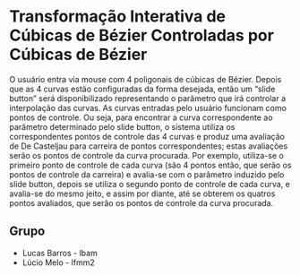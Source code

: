 # Transformação Interativa de Cúbicas de Bézier Controladas por Cúbicas de Bézier

O usuário entra via mouse com 4 poligonais de cúbicas de Bézier. Depois que as 4 curvas estão configuradas da forma desejada, então um “slide button” será disponibilizado representando o parâmetro que irá controlar a interpolação das curvas. As curvas entradas pelo usuário funcionam como pontos de controle. Ou seja, para encontrar a curva correspondente ao parâmetro determinado pelo slide button, o sistema utiliza os correspondentes pontos de controle das 4 curvas e produz uma avaliação de De Casteljau para carreira de pontos correspondentes; estas avaliações serão os pontos de controle da curva procurada. Por exemplo, utiliza-se o primeiro ponto de controle de cada curva (são 4 pontos então, que serão os pontos de controle da carreira) e avalia-se com o parâmetro induzido pelo slide button, depois se utiliza o segundo ponto de controle de cada curva, e avalia-se do mesmo jeito, e assim por diante, até se obterem os quatros pontos avaliados, que serão os pontos de controle da curva procurada.

## Grupo
- Lucas Barros - lbam
- Lúcio Melo - lfmm2 
